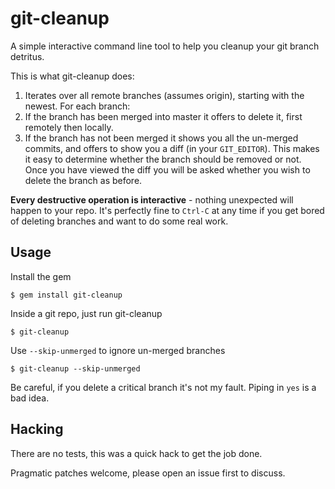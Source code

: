 # git-cleanup

A simple interactive command line tool to help you cleanup your git branch detritus.

This is what git-cleanup does:

  1. Iterates over all remote branches (assumes origin), starting with the newest. For each branch:
  2. If the branch has been merged into master it offers to delete it, first remotely then locally.
  3. If the branch has not been merged it shows you all the un-merged commits, and offers to show you a diff (in your `GIT_EDITOR`). This makes it easy to determine whether the branch should be removed or not.  
     Once you have viewed the diff you will be asked whether you wish to delete the branch as before.

**Every destructive operation is interactive** - nothing unexpected will happen to your repo. It's perfectly fine to `Ctrl-C` at any time if you get bored of deleting branches and want to do some real work.

## Usage

Install the gem

    $ gem install git-cleanup

Inside a git repo, just run git-cleanup

    $ git-cleanup

Use `--skip-unmerged` to ignore un-merged branches

    $ git-cleanup --skip-unmerged

Be careful, if you delete a critical branch it's not my fault. Piping in `yes` is a bad idea.

## Hacking

There are no tests, this was a quick hack to get the job done.

Pragmatic patches welcome, please open an issue first to discuss.
